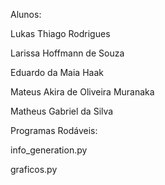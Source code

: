 Alunos:


Lukas Thiago Rodrigues

Larissa Hoffmann de Souza

Eduardo da Maia Haak 

Mateus Akira de Oliveira Muranaka

Matheus Gabriel da Silva



Programas Rodáveis:


info_generation.py

graficos.py
